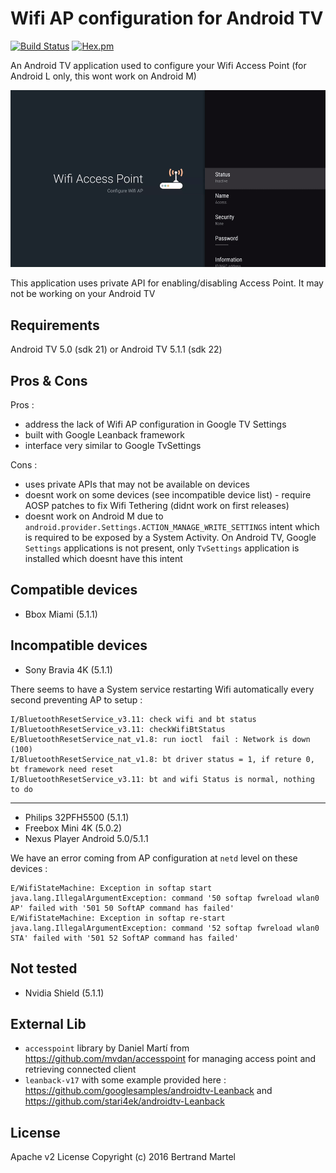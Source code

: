 # Wifi AP configuration for Android TV #

[![Build Status](https://travis-ci.org/akinaru/androidtv-access-point.svg?branch=master)](https://travis-ci.org/akinaru/androidtv-access-point)
[![Hex.pm](https://img.shields.io/hexpm/l/plug.svg)](LICENSE.md)

An Android TV application used to configure your Wifi Access Point (for Android L only, this wont work on Android M)

![screenshot](screen/screen.gif)

This application uses private API for enabling/disabling Access Point. It may not be working on your Android TV

## Requirements

Android TV 5.0 (sdk 21) or Android TV 5.1.1 (sdk 22)

## Pros & Cons

Pros :
* address the lack of Wifi AP configuration in Google TV Settings
* built with Google Leanback framework
* interface very similar to Google TvSettings

Cons :
* uses private APIs that may not be available on devices
* doesnt work on some devices (see incompatible device list) - require AOSP patches to fix Wifi Tethering (didnt work on first releases)
* doesnt work on Android M due to `android.provider.Settings.ACTION_MANAGE_WRITE_SETTINGS` intent which is required to be exposed by a System Activity. On Android TV, Google `Settings` applications is not present, only `TvSettings` application is installed which doesnt have this intent

## Compatible devices

* Bbox Miami (5.1.1)

## Incompatible devices

* Sony Bravia 4K (5.1.1)

There seems to have a System service restarting Wifi automatically every second preventing AP to setup :
```
I/BluetoothResetService_v3.11: check wifi and bt status
I/BluetoothResetService_v3.11: checkWifiBtStatus
E/BluetoothResetService_nat_v1.8: run ioctl  fail : Network is down (100)
I/BluetoothResetService_nat_v1.8: bt driver status = 1, if reture 0, bt framework need reset
I/BluetoothResetService_v3.11: bt and wifi Status is normal, nothing to do
```

<hr/>

* Philips 32PFH5500 (5.1.1)
* Freebox Mini 4K (5.0.2)
* Nexus Player Android 5.0/5.1.1

We have an error coming from AP configuration at `netd` level on these devices :
```
E/WifiStateMachine: Exception in softap start java.lang.IllegalArgumentException: command '50 softap fwreload wlan0 AP' failed with '501 50 SoftAP command has failed'
E/WifiStateMachine: Exception in softap re-start java.lang.IllegalArgumentException: command '52 softap fwreload wlan0 STA' failed with '501 52 SoftAP command has failed'
```

## Not tested

* Nvidia Shield (5.1.1)

## External Lib

* `accesspoint` library by Daniel Martí from https://github.com/mvdan/accesspoint for managing access point and retrieving connected client
* `leanback-v17` with some example provided here : https://github.com/googlesamples/androidtv-Leanback and https://github.com/stari4ek/androidtv-Leanback

## License

Apache v2 License Copyright (c) 2016 Bertrand Martel
